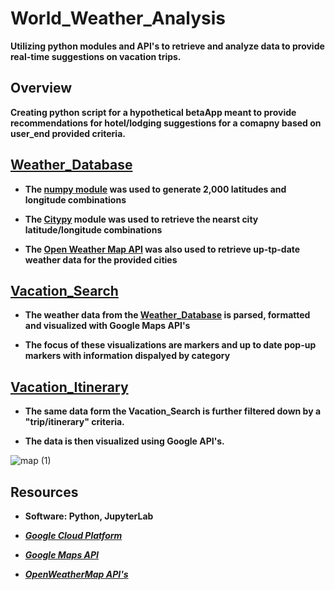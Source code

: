 # World_Weather_Analysis

**Utilizing python modules and API's to retrieve and analyze data to provide real-time suggestions on vacation trips.**

## **Overview**

**Creating python script for a hypothetical betaApp meant to provide recommendations for hotel/lodging suggestions for a comapny based on user_end provided criteria.**

## **[Weather_Database](Weather_Database)**

- **The [numpy module](https://github.com/numpy/numpy) was used to generate 2,000 latitudes and longitude combinations**

- **The [Citypy](https://github.com/wingchen/citipy) module was used to retrieve the nearst city latitude/longitude combinations**

- **The [Open Weather Map API](https://openweathermap.org/api) was also used to retrieve up-tp-date weather data for the provided cities**

## **[Vacation_Search](Vacation_Search)**

- **The weather data from the [Weather_Database](Weather_Database) is parsed, formatted and visualized with Google Maps API's**

- **The focus of these visualizations are markers and up to date pop-up markers with information dispalyed by category**

## **[Vacation_Itinerary](Vaction_Itinerary)**

- **The same data form the Vacation_Search is further filtered down by a "trip/itinerary" criteria.**

- **The data is then visualized using Google API's.**

![map (1)](https://user-images.githubusercontent.com/91576834/154822272-973bdbcd-e10c-44db-b7e8-bb0de442f694.png)

## **Resources**

- **Software: Python, JupyterLab**

- ***[Google Cloud Platform](https://cloud.google.com/docs/?hl=en_US#section-6)***

- ***[Google Maps API](https://developers.google.com/maps)***

- ***[OpenWeatherMap API's](https://openweathermap.org/api)***

